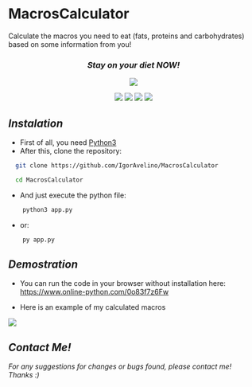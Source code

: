 # MacrosCalculator
Calculate the macros you need to eat (fats, proteins and carbohydrates) based on some information from you!

<h3 align="center"> <i> Stay on your diet NOW! </i> </h3>
<p align="center">
  <img src="https://github.com/user-attachments/assets/64ba1e0c-73ce-4c71-922a-5a5e3e4793d4">

</p>
<p align="center">
  <img src="https://img.shields.io/badge/Author-Igor Avelino -blue?style=flat-square">
  <img src="https://img.shields.io/badge/Open%20Source-Yes-darkgreen?style=flat-square">
  <img src="https://img.shields.io/badge/Maintained-Yes-purple?style=flat-square">
  <img src="https://img.shields.io/badge/Written%20In-Python-darkcyan?style=flat-square">
</p>

## _Instalation_
- First of all, you need [Python3](https://www.python.org/downloads/)
- After this, clone the repository:
```bash
  git clone https://github.com/IgorAvelino/MacrosCalculator
```
```bash
  cd MacrosCalculator
```
- And just execute the python file:
```bash
    python3 app.py
```
- or:
```bash
    py app.py
```

## _Demostration_
- You can run the code in your browser without installation here: https://www.online-python.com/0o83f7z6Fw

- Here is an example of my calculated macros
<img src="https://github.com/user-attachments/assets/e6b771a2-5c33-4ffb-b744-54e7db493cfb">

## _Contact Me!_
_For any suggestions for changes or bugs found, please contact me!_ <br>
_Thanks :)_

